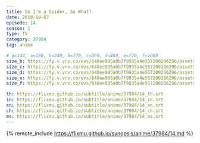 ```yaml
---
title: So I'm a Spider, So What?
date: 2010-10-07
episode: 14
season: 1
type: TV
category: 37984
tag: anime

# g=144, a=180, b=240, h=270, c=360, d=480, e=720, f=1080
size_b: https://fy.v.vrv.co/evs/648ee995a0b7f9935a4e557200286296/assets/a8a4d5e6169fee6d3722b2665013e182_4030915.mp4
size_c: https://fy.v.vrv.co/evs/648ee995a0b7f9935a4e557200286296/assets/a8a4d5e6169fee6d3722b2665013e182_4030914.mp4
size_d: https://fy.v.vrv.co/evs/648ee995a0b7f9935a4e557200286296/assets/a8a4d5e6169fee6d3722b2665013e182_4030916.mp4
size_e: https://fy.v.vrv.co/evs/648ee995a0b7f9935a4e557200286296/assets/a8a4d5e6169fee6d3722b2665013e182_4030917.mp4
size_f: https://fy.v.vrv.co/evs/648ee995a0b7f9935a4e557200286296/assets/a8a4d5e6169fee6d3722b2665013e182_4030918.mp4

th: https://flixmu.github.io/subtitle/anime/37984/14_th.srt
in: https://flixmu.github.io/subtitle/anime/37984/14_in.srt
en: https://flixmu.github.io/subtitle/anime/37984/14_en.srt
ch: https://flixmu.github.io/subtitle/anime/37984/14_ch.srt
ms: https://flixmu.github.io/subtitle/anime/37984/14_ms.srt
---
```

{% remote_include https://flixmu.github.io/synopsis/anime/37984/14.md %}
